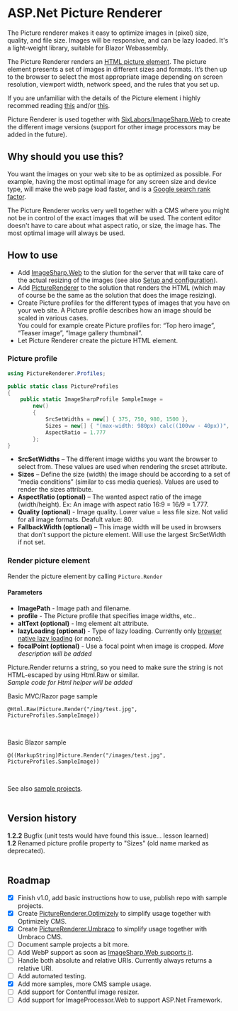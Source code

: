# ASP.Net Picture Renderer
The Picture renderer makes it easy to optimize images in (pixel) size, quality, and file size. 
Images will be responsive, and can be lazy loaded.
It's a light-weight library, suitable for Blazor Webassembly.

The Picture Renderer renders an [HTML picture element](https://webdesign.tutsplus.com/tutorials/quick-tip-how-to-use-html5-picture-for-responsive-images--cms-21015). The picture element presents a set of images in different sizes and formats. 
It’s then up to the browser to select the most appropriate image depending on screen resolution, viewport width, network speed, and the rules that you set up.

If you are unfamiliar with the details of the Picture element i highly recommed reading
 [this](https://webdesign.tutsplus.com/tutorials/quick-tip-how-to-use-html5-picture-for-responsive-images--cms-21015) and/or [this](https://www.smashingmagazine.com/2014/05/responsive-images-done-right-guide-picture-srcset/).

Picture Renderer is used together with [SixLabors/ImageSharp.Web](https://github.com/SixLabors/ImageSharp.Web) to create the different image versions (support for other image processors may be added in the future).

## Why should you use this?
You want the images on your web site to be as optimized as possible. For example, having the most optimal image for any screen size and device type, 
will make the web page load faster, 
and is a [Google search rank factor](https://developers.google.com/search/docs/advanced/guidelines/google-images#optimize-for-speed).
<br>
 
The Picture Renderer works very well together with a CMS where you might not be in control of the exact images that will be used. 
The content editor doesn't have to care about what aspect ratio, or size, the image has. The most optimal image will always be used.    

## How to use
* Add [ImageSharp.Web](https://www.nuget.org/packages/SixLabors.ImageSharp.Web/) to the slution for the server that will take care of the actual resizing of the images (see also [Setup and configuration](https://docs.sixlabors.com/articles/imagesharp.web/gettingstarted.html#setup-and-configuration)).
* Add [PictureRenderer](https://www.nuget.org/packages/PictureRenderer/) to the solution that renders the HTML (which may of course be the same as the solution that does the image resizing).
* Create Picture profiles for the different types of images that you have on your web site. A Picture profile describes how an image should be scaled in various cases. <br>
You could for example create Picture profiles for: “Top hero image”, “Teaser image”, “Image gallery thumbnail”.
* Let Picture Renderer create the picture HTML element.

### Picture profile
```c#
using PictureRenderer.Profiles;

public static class PictureProfiles
{
    public static ImageSharpProfile SampleImage =
        new()
        {
            SrcSetWidths = new[] { 375, 750, 980, 1500 },
            Sizes = new[] { "(max-width: 980px) calc((100vw - 40px))", "(max-width: 1200px) 368px", "750px" },
            AspectRatio = 1.777 
        };
}
```

* **SrcSetWidths** – The different image widths you want the browser to select from. These values are used when rendering the srcset attribute.
* **Sizes** – Define the size (width) the image should be according to a set of “media conditions” (similar to css media queries). Values are used to render the sizes attribute.
* **AspectRatio (optional)** – The wanted aspect ratio of the image (width/height). Ex: An image with aspect ratio 16:9 = 16/9 = 1.777.
* **Quality (optional)** - Image quality. Lower value = less file size. Not valid for all image formats. Deafult value: 80.
* **FallbackWidth (optional)** – This image width will be used in browsers that don’t support the picture element. Will use the largest SrcSetWidth if not set.

### Render picture element
Render the picture element by calling `Picture.Render`
<br>
#### Parameters
* **ImagePath** - Image path and filename.
* **profile** - The Picture profile that specifies image widths, etc..
* **altText (optional)** - Img element alt attribute.
* **lazyLoading (optional)** - Type of lazy loading. Currently only [browser native lazy loading](https://developer.mozilla.org/en-US/docs/Web/Performance/Lazy_loading#images_and_iframes) (or none).
* **focalPoint (optional)** - Use a focal point when image is cropped. *More description will be added*

Picture.Render returns a string, so you need to make sure the string is not HTML-escaped by using Html.Raw or similar.
<br> *Sample code for Html helper will be added*

Basic MVC/Razor page sample
```
@Html.Raw(Picture.Render("/img/test.jpg", PictureProfiles.SampleImage)) 
```
<br>

Basic Blazor sample
```
@((MarkupString)Picture.Render("/images/test.jpg", PictureProfiles.SampleImage))
```

<br>

See also [sample projects](https://github.com/ErikHen/PictureRenderer.Samples).
<br><br>

## Version history
**1.2.2** Bugfix (unit tests would have found this issue... lesson learned)<br>
**1.2** Renamed picture profile property to "Sizes" (old name marked as deprecated).<br>
<br>

## Roadmap
- [x] Finish v1.0, add basic instructions how to use, publish repo with sample projects.
- [x] Create [PictureRenderer.Optimizely](https://github.com/ErikHen/PictureRenderer.Optimizely) to simplify usage together with Optimizely CMS.
- [x] Create [PictureRenderer.Umbraco](https://github.com/ErikHen/PictureRenderer.Umbraco) to simplify usage together with Umbraco CMS.
- [ ] Document sample projects a bit more.
- [ ] Add WebP support as soon as [ImageSharp.Web supports it](https://github.com/SixLabors/ImageSharp/pull/1552).
- [ ] Handle both absolute and relative URIs. Currently always returns a relative URI.
- [ ] Add automated testing.
- [x] Add more samples, more CMS sample usage.
- [ ] Add support for Contentful image resizer.
- [ ] Add support for ImageProcessor.Web to support ASP.Net Framework.
